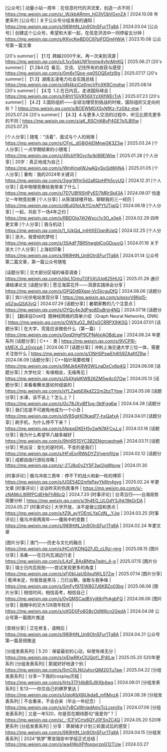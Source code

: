 [公众号] | 动量小站一周年：在信息时代的洪流里，创造一点不同 | https://mp.weixin.qq.com/s/_WJkbARmm_hG3VObVGxnZA | 2024.10.08 年更系列
[公众号] | 关于公众号分组发表的通知 | https://mp.weixin.qq.com/s/989HtN_Un9OInSFur1Tg8A | 2024.03.04
[公众号] | 创建这个公众号，希望和大家一起，在信息洪流中一同停留五分钟 | https://mp.weixin.qq.com/s/KKvcKwBD0C97plFDDmHWiA | 2023.10.08 公众号第一篇文章

[20's summer] | 【1.1】跨越2000千米，再一次来到洱源 | https://mp.weixin.qq.com/s/L1xv5pkUW1jmmp4yhnMnKQ | 2025.06.21
[20's summer] | 【1.2&4.0】看见、交流、记住所有的收获与感受 | https://mp.weixin.qq.com/s/0m6x1Qoe-qq05OQEefzI9g | 2025.07.17
[20's summer] | 【1.3】湖南五凌电力社会实践总结 | https://mp.weixin.qq.com/s/qN4bziCe0mcVFnXKRCmqhw | 2025.08.14
[20's summer] | 【4.1】1.2.在日内瓦，走进国际峰会 | https://mp.weixin.qq.com/s/hRhY1GVR56XYzXKfWErTrA | 2025.07.23
[20's summer] | 【4.2】3.国际组织——全球治理受到挑战的时候，国际组织又走向何处？ | https://mp.weixin.qq.com/s/BOEWMGXSyNfKz-Yz0Az-mw | 2025.07.24
[20's summer] | 【4.3】4.与更多人交流的过程中，听见比原先更多的不同 | https://mp.weixin.qq.com/s/aK_RSCHABvP4GE7q1LBI5w | 2025.07.25

[个人分享] | 随笔：“活着”、面试与个人的局限 | https://mp.weixin.qq.com/s/CFnL_dG8i04jDMnwGK3Z3w | 2025.03.24
[个人分享] | 一点学期结束的小随笔 | https://mp.weixin.qq.com/s/49cbYROvcfsrlkl89ElWiw | 2025.01.28
[个人分享] | 20岁：真正地成为自己 | https://mp.weixin.qq.com/s/WmKmqlWJwAQySjxSdWijNA | 2025.01.05
[个人分享] | 重构：我的2024年关键词 | https://mp.weixin.qq.com/s/2ggrWfm5d2aRQoHPh5cvUQ | 2024.12.31
[个人分享] | 高中物理竞赛给我带来了什么 | https://mp.weixin.qq.com/s/7D7UBf9SHPyED7MRrSk43A | 2024.09.07 恰逢又一年物竞初赛
[个人分享] | 从陈瑞球楼开始，聊聊我的三一经历 | https://mp.weixin.qq.com/s/d6uIGfpUkYCmAPYfJTjqjQ | 2024.06.18
[个人分享] | 一起，共赴下一场4年之约 | https://mp.weixin.qq.com/s/RBDOlq74OWxcc1v3O_x0eA | 2024.02.29 四年更文章
[个人分享] | 我与机动 | https://mp.weixin.qq.com/s/1_jUkQd_jnjHlXEOqn9UpQ | 2024.02.25
[个人分享] | 浙大，我曾经的梦校 | https://mp.weixin.qq.com/s/3SAdF7BR5hwgblCoGDuuvQ | 2024.01.16 关于浙大
[个人分享] | 上海初印象 | https://mp.weixin.qq.com/s/989HtN_Un9OInSFur1Tg8A | 2024.01.14 公众号第二篇文章，第一篇公众号随笔

[话题分享] | 交大部分区域的噪音调查 | https://mp.weixin.qq.com/s/dxL1OmuTOFliXUUq625HUQ | 2025.01.28 通识课结课论文
[话题分享] | 愿见海菜花开——洱源实践体会分享 | https://mp.weixin.qq.com/s/GPQDd8Xqpj-Vc5jjcguDfQ | 2024.08.06
[话题分享] | 宾川光伏电站发现分享 | https://mp.weixin.qq.com/s/pxsvV8KqI5-qSZguQSA3yQ | 2024.07.29
[话题分享] | 暑期家教的几个注意点 | https://mp.weixin.qq.com/s/OYQc4p3dPgo8DuBrjjr4NQ | 2024.07.18
[话题分享] | 【翻译自Distill】图神经网络的简单介绍（Graph Neural Networks, GNN） | https://mp.weixin.qq.com/s/OWXuG2_lM2sGCRRPX9jK0Q | 2024.07.01
[话题分享] | 在大学，究竟应该做些什么（第一篇） | https://mp.weixin.qq.com/s/0oqDHgP9CPNAlxlAOBdLpw | 2024.06.24 年更系列
[话题分享] | C++：类 | https://mp.weixin.qq.com/s/9VCP8l-kMEjX_G_zGyjcpA | 2024.06.17
[话题分享] | 冲刺上海交通大学三位一体，需要关注些什么 | https://mp.weixin.qq.com/s/ONHSPswEhi6S9ZAafjfZRw | 2024.06.09
[话题分享] | C++指针简要梳理 | https://mp.weixin.qq.com/s/9MJk6ARW0WjLnaDxCv6p4Q | 2024.06.08
[话题分享] | 大学社交：有缘相会，无缘再见 | https://mp.weixin.qq.com/s/JS4XgblKWB28ZM5w4c07Ow | 2024.05.13
[话题分享] | 来看看舞龙是如何组装的 | https://mp.weixin.qq.com/s/sYLZaqbE6kdZ22m2bzTYpw | 2024.05.06
[话题分享] | 水课，该不该上？怎么上？ | https://mp.weixin.qq.com/s/Gc78JXviBf1ug-0ktFqg6w | 2024.04.28
[话题分享] | 我们总是不可避免地成为一个小丑 | https://mp.weixin.qq.com/s/dV8SgjHOfkaqP7-hxQafxA | 2024.04.01
[话题分享] | 刷手机，为什么停不下来？ | https://mp.weixin.qq.com/s/lApppDKEH5y2wN7AFCvJ_g | 2024.03.18
[话题分享] | 我为什么希望早八越多越好 | https://mp.weixin.qq.com/s/9hhR51SYC3B2ENgrcwohwA | 2024.03.11
[话题分享] | 熊出没：变化的是时间，不变的是我们 | https://mp.weixin.qq.com/s/HFxEorRWkDYZVjyemfjlzw | 2024.02.12
[话题分享] | 成都自由行游玩攻略 | https://mp.weixin.qq.com/s/-2TJ8o0y2YSF3wl2igWpvw | 2024.01.30

[时事评论] | 俄乌冲突三周年：停不下的战火和新一轮的博弈 | https://mp.weixin.qq.com/s/UGE54D2mfqPayYk6tn4gyg | 2025.02.24 年更文章
[时事评论] | 谈谈昨天的伤医事件 | https://mp.weixin.qq.com/s/-zNAMcLWRfPCdEHkFhR6cQ | 2024.7.20
[时事评论] | 台湾当归——台海局势简要分析 | https://mp.weixin.qq.com/s/3h4EG_ULGdY3Jhk19kGrDA | 2024.05.27
[时事评论] | 大学开放，决不是做公园和景点 | https://mp.weixin.qq.com/s/tZ9j_ayYOEmLYaCdN__YJw | 2024.03.25
[时事评论] | 俄乌冲突两周年——僵局中的变数 | https://mp.weixin.qq.com/s/989HtN_Un9OInSFur1Tg8A | 2024.02.24 年更文章

[图片分享] | 澳门——历史与文化的融合 | https://mp.weixin.qq.com/s/HCoVKDNQZFJD_cLRzi-mrg | 2025.08.15
[图片分享] | 洛桑——在日内瓦湖边行走 | https://mp.weixin.qq.com/s/LAzF_BAsBNtta7qdni_4-g | 2025.07.15
[图片分享] | 瑞士日内瓦街拍——尝试发现更多的角度 | https://mp.weixin.qq.com/s/sFi0bIJaUSiIxuIWjLS7Zw | 2025.07.14
[图片分享] | 乾坤未定，你我皆是黑马；刀已出鞘，谁敢与我争锋 | https://mp.weixin.qq.com/s/SmFvf97EWBG7J6KBZo03bg | 2025.06.06
[图片分享] | 相信时间，相信高考，相信自己 | https://mp.weixin.qq.com/s/0yQMSCadBVyj88rPhAgbFQ | 2024.06.06
[图片分享] | 我眼中的交大128周年校庆 | https://mp.weixin.qq.com/s/oXGD0Fo6G8cOdW6cn2GedA | 2024.04.08 公众号第一篇图片推送

[音频分享] | 正在修复，请稍后 | https://mp.weixin.qq.com/s/989HtN_Un9OInSFur1Tg8A | 2024.04.21 公众号第一篇音频推送

[分组发表系列] | 5.20：保留最初的心动，纵使有缘无分 | https://mp.weixin.qq.com/s/xjElwRKxCIUQot1_IP4lLw | 2025.05.20 520年更系列
[分组发表系列] | 那就好好地道个别 | https://mp.weixin.qq.com/s/5mC0LNjUuhcrQlM2GTu7aw | 2025.04.22
[分组发表系列] | 分享一下我的cosplay历程 | https://mp.weixin.qq.com/s/Ijrts3TFt4bBI5J9jXb4wg | 2024.09.01
[分组发表系列] | 东13——你交自己的佛罗里达 | https://mp.weixin.qq.com/s/UqjoKbX8iUkda6_mfIMvzA | 2024.08.26
[分组发表系列] | 不会重来，不会白来（毕业一年纪念） | https://mp.weixin.qq.com/s/p7yBCsWniadAmcTcLcxmXg | 2024.07.06
[分组发表系列] | 又是一年520，你是否在期待那句“我爱你”？ | https://mp.weixin.qq.com/s/_-1CFVCrtx6QYJ0FSnZC4Q | 2024.05.20 520年更系列
[分组发表系列] | 分享：荣昶储才计划三轮面试后的感受 | https://mp.weixin.qq.com/s/989HtN_Un9OInSFur1Tg8A | 2024.04.15
[分组发表系列] | 2024“筑梦”寒宣瑞安中学组正式总结 | https://mp.weixin.qq.com/s/wa4WpXPIfosgvrzpG12TUw | 2024.03.27